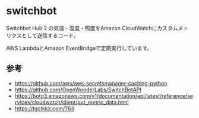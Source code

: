 # switchbot

Switchbot Hub 2 の気温・湿度・照度をAmazon CloudWatchにカスタムメトリクスとして送信するコード。

AWS LambdaとAmazon EventBridgeで定期実行しています。

## 参考

- https://github.com/aws/aws-secretsmanager-caching-python
- https://github.com/OpenWonderLabs/SwitchBotAPI
- https://boto3.amazonaws.com/v1/documentation/api/latest/reference/services/cloudwatch/client/put_metric_data.html
- https://tgctkkz.com/763
